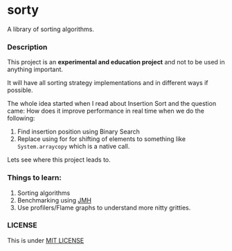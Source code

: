 # sorty

A library of sorting algorithms.

### Description

This project is an **experimental and education project** and not to be used in
anything important.

It will have all sorting strategy implementations and in different ways if
possible.

The whole idea started when I read about Insertion Sort and the question came:
How does it improve performance in real time when we do the following:

1. Find insertion position using Binary Search
2. Replace using for for shifting of elements to something like
   `System.arraycopy` which is a native call.

Lets see where this project leads to.

### Things to learn:

1. Sorting algorithms
2. Benchmarking using [JMH](https://github.com/openjdk/jmh)
3. Use profilers/Flame graphs to understand more nitty gritties.

### LICENSE

This is under [MIT LICENSE](LICENSE)
